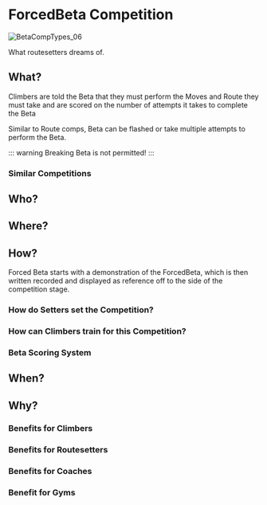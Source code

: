 # ForcedBeta Competition

![BetaCompTypes_06](/BetaCompTypes_06.png)

What routesetters dreams of.

## What?
Climbers are told the Beta that they must perform  the Moves and Route they must take and are scored on the number of attempts it takes to complete the Beta

Similar to Route comps, Beta can be flashed or take multiple attempts to perform the Beta.

::: warning
Breaking Beta is not permitted! 
:::
### Similar Competitions

## Who?


## Where?

## How?

Forced Beta starts with a demonstration of the ForcedBeta, which is then written recorded and displayed as reference off to the side of the competition stage.

### How do Setters set the Competition?

### How can Climbers train for this Competition?

### Beta Scoring System

## When?

## Why?

### Benefits for Climbers

### Benefits for Routesetters

### Benefits for Coaches

### Benefit for Gyms 